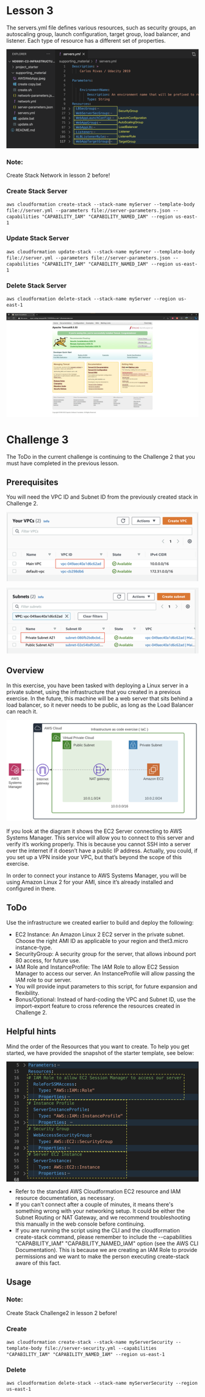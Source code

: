 # Lesson 3
The servers.yml file defines various resources, such as security groups, an autoscaling group, launch configuration, target group, load balancer, and listener. Each type of resource has a different set of properties.
<p align="center">
  <img src="./resource/servers.png" alt="animated" />
</p>

### Note: 
Create Stack Network in lesson 2 before!

### Create Stack Server
```
aws cloudformation create-stack --stack-name myServer --template-body file://server.yml --parameters file://server-parameters.json --capabilities "CAPABILITY_IAM" "CAPABILITY_NAMED_IAM" --region us-east-1
```
### Update Stack Server
```
aws cloudformation update-stack --stack-name myServer --template-body file://server.yml --parameters file://server-parameters.json --capabilities "CAPABILITY_IAM" "CAPABILITY_NAMED_IAM" --region us-east-1
```
### Delete Stack Server
```
aws cloudformation delete-stack --stack-name myServer --region us-east-1
```
<p align="center">
  <img src="./resource/output_server.jpg" alt="animated" />
</p>

# Challenge 3
The ToDo in the current challenge is continuing to the Challenge 2 that you must have completed in the previous lesson.

## Prerequisites
You will need the VPC ID and Subnet ID from the previously created stack in Challenge 2.
<p align="center">
  <img src="./resource/VPC.png" alt="animated" />
</p>

<p align="center">
  <img src="./resource/Subnet.png" alt="animated" />
</p>

## Overview
In this exercise, you have been tasked with deploying a Linux server in a private subnet, using the infrastructure that you created in a previous exercise. In the future, this machine will be a web server that sits behind a load balancer, so it never needs to be public, as long as the Load Balancer can reach it.

<p align="center">
  <img src="./resource/Overview.png" alt="animated" />
</p>

If you look at the diagram it shows the EC2 Server connecting to AWS Systems Manager. This service will allow you to connect to this server and verify it’s working properly. This is because you cannot SSH into a server over the internet if it doesn’t have a public IP address. Actually, you could, if you set up a VPN inside your VPC, but that’s beyond the scope of this exercise.

In order to connect your instance to AWS Systems Manager, you will be using Amazon Linux 2 for your AMI, since it’s already installed and configured in there.

## ToDo
Use the infrastructure we created earlier to build and deploy the following:
- EC2 Instance: An Amazon Linux 2 EC2 server in the private subnet. Choose the right AMI ID as applicable to your region and thet3.micro instance-type.
- SecurityGroup: A security group for the server, that allows inbound port 80 access, for future use.
- IAM Role and InstanceProfile: The IAM Role to allow EC2 Session Manager to access our server. An InstanceProfile will allow passing the IAM role to our server.
- You will provide input parameters to this script, for future expansion and flexibility.
- Bonus/Optional: Instead of hard-coding the VPC and Subnet ID, use the import-export feature to cross reference the resources created in Challenge 2.

## Helpful hints
Mind the order of the Resources that you want to create. To help you get started, we have provided the snapshot of the starter template, see below:
<p align="center">
  <img src="./resource/Template.png" alt="animated" />
</p>

- Refer to the standard AWS Cloudformation EC2 resource and IAM resource documentation, as necessary.
- If you can't connect after a couple of minutes, it means there's something wrong with your networking setup. It could be either the Subnet Routing or NAT Gateway, and we recommend troubleshooting this manually in the web console before continuing.
- If you are running the script using the CLI and the cloudformation create-stack command, please remember to include the --capabilities "CAPABILITY_IAM" "CAPABILITY_NAMED_IAM" option (see the AWS CLI Documentation). This is because we are creating an IAM Role to provide permissions and we want to make the person executing create-stack aware of this fact.

## Usage
### Note: 
Create Stack Challenge2 in lesson 2 before!
### Create
```
aws cloudformation create-stack --stack-name myServerSecurity --template-body file://server-security.yml --capabilities "CAPABILITY_IAM" "CAPABILITY_NAMED_IAM" --region us-east-1
```
### Delete 
```
aws cloudformation delete-stack --stack-name myServerSecurity --region us-east-1
```